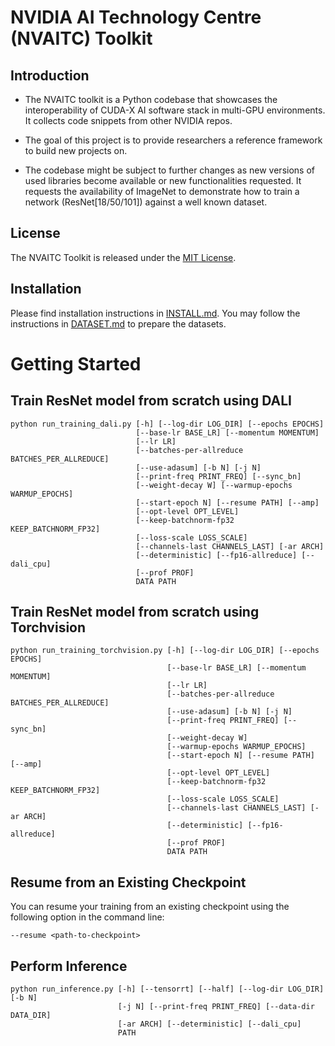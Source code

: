 **NVIDIA AI Technology Centre (NVAITC) Toolkit**
===============

## Introduction

- The NVAITC toolkit is a Python codebase that showcases the interoperability of CUDA-X AI software stack in multi-GPU environments. It collects code snippets from other NVIDIA repos.

- The goal of this project is to provide researchers a reference framework to build new projects on.

- The codebase might be subject to further changes as new versions of used libraries become available or new functionalities requested. It requests the availability of ImageNet to demonstrate how to train a network (ResNet[18/50/101]) against a well known dataset.

## License

The NVAITC Toolkit is released under the [MIT License](LICENSE).


## Installation

Please find installation instructions in [INSTALL.md](INSTALL.md). You may follow the instructions in [DATASET.md](DATASET.md) to prepare the datasets.


# Getting Started

## Train ResNet model from scratch using DALI

```
python run_training_dali.py [-h] [--log-dir LOG_DIR] [--epochs EPOCHS]
                            [--base-lr BASE_LR] [--momentum MOMENTUM]
                            [--lr LR]
                            [--batches-per-allreduce BATCHES_PER_ALLREDUCE]
                            [--use-adasum] [-b N] [-j N]
                            [--print-freq PRINT_FREQ] [--sync_bn]
                            [--weight-decay W] [--warmup-epochs WARMUP_EPOCHS]
                            [--start-epoch N] [--resume PATH] [--amp]
                            [--opt-level OPT_LEVEL]
                            [--keep-batchnorm-fp32 KEEP_BATCHNORM_FP32]
                            [--loss-scale LOSS_SCALE]
                            [--channels-last CHANNELS_LAST] [-ar ARCH]
                            [--deterministic] [--fp16-allreduce] [--dali_cpu]
                            [--prof PROF]
                            DATA PATH
```


## Train ResNet model from scratch using Torchvision

```
python run_training_torchvision.py [-h] [--log-dir LOG_DIR] [--epochs EPOCHS]
                                   [--base-lr BASE_LR] [--momentum MOMENTUM]
                                   [--lr LR]
                                   [--batches-per-allreduce BATCHES_PER_ALLREDUCE]
                                   [--use-adasum] [-b N] [-j N]
                                   [--print-freq PRINT_FREQ] [--sync_bn]
                                   [--weight-decay W]
                                   [--warmup-epochs WARMUP_EPOCHS]
                                   [--start-epoch N] [--resume PATH] [--amp]
                                   [--opt-level OPT_LEVEL]
                                   [--keep-batchnorm-fp32 KEEP_BATCHNORM_FP32]
                                   [--loss-scale LOSS_SCALE]
                                   [--channels-last CHANNELS_LAST] [-ar ARCH]
                                   [--deterministic] [--fp16-allreduce]
                                   [--prof PROF]
                                   DATA PATH

```

## Resume from an Existing Checkpoint

You can resume your training from an existing checkpoint using the following option in the command line:

```
--resume <path-to-checkpoint>
```

## Perform Inference

```
python run_inference.py [-h] [--tensorrt] [--half] [--log-dir LOG_DIR] [-b N]
                        [-j N] [--print-freq PRINT_FREQ] [--data-dir DATA_DIR]
                        [-ar ARCH] [--deterministic] [--dali_cpu]
                        PATH

```

